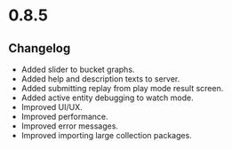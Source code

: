 # 0.8.5

## Changelog

-   Added slider to bucket graphs.
-   Added help and description texts to server.
-   Added submitting replay from play mode result screen.
-   Added active entity debugging to watch mode.
-   Improved UI/UX.
-   Improved performance.
-   Improved error messages.
-   Improved importing large collection packages.
